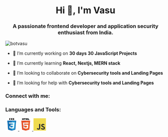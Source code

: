 <h1 align="center">Hi 👋, I'm Vasu</h1>
<h3 align="center">A passionate frontend developer and application security enthusiast from India.</h3>

<p align="left"> <img src="https://komarev.com/ghpvc/?username=botvasu&label=Profile%20views&color=0e75b6&style=flat" alt="botvasu" /> </p>

- 🔭 I’m currently working on **30 days 30 JavaScript Projects**

- 🌱 I’m currently learning **React, Nextjs, MERN stack**

- 👯 I’m looking to collaborate on **Cybersecurity tools and Landing Pages**

- 🤝 I’m looking for help with **Cybersecurity tools and Landing Pages**

<h3 align="left">Connect with me:</h3>
<p align="left">
</p>

<h3 align="left">Languages and Tools:</h3>
<p align="left"> <a href="https://www.w3schools.com/css/" target="_blank" rel="noreferrer"> <img src="https://raw.githubusercontent.com/devicons/devicon/master/icons/css3/css3-original-wordmark.svg" alt="css3" width="40" height="40"/> </a> <a href="https://www.w3.org/html/" target="_blank" rel="noreferrer"> <img src="https://raw.githubusercontent.com/devicons/devicon/master/icons/html5/html5-original-wordmark.svg" alt="html5" width="40" height="40"/> </a> <a href="https://developer.mozilla.org/en-US/docs/Web/JavaScript" target="_blank" rel="noreferrer"> <img src="https://raw.githubusercontent.com/devicons/devicon/master/icons/javascript/javascript-original.svg" alt="javascript" width="40" height="40"/> </a> </p>

